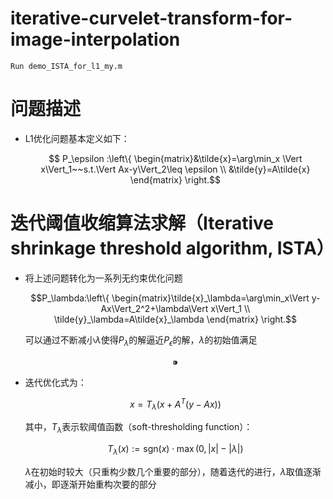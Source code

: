 # iterative-curvelet-transform-for-image-interpolation

```
Run demo_ISTA_for_l1_my.m
```

# 问题描述

- L1优化问题基本定义如下：
    
    $$ P_\epsilon :\left\{ \begin{matrix}&\tilde{x}=\arg\min_x \Vert x\Vert_1~~s.t.\Vert Ax-y\Vert_2\leq \epsilon \\ &\tilde{y}=A\tilde{x} \end{matrix} \right.$$
    

# 迭代阈值收缩算法求解（Iterative shrinkage threshold algorithm, ISTA）

- 将上述问题转化为一系列无约束优化问题
    
    $$P_\lambda:\left\{ \begin{matrix}\tilde{x}_\lambda=\arg\min_x\Vert y-Ax\Vert_2^2+\lambda\Vert x\Vert_1 \\ 
    \tilde{y}_\lambda=A\tilde{x}_\lambda \end{matrix} \right.$$
    
    可以通过不断减小$\lambda$使得$P_\lambda$的解逼近$P_\epsilon$的解，$\lambda$的初始值满足
    
    $$⁍$$
    
- 迭代优化式为：
    
    $$x=T_\lambda \left(x+A^T(y-Ax)\right)$$
    
    其中，$T_\lambda$表示软阈值函数（soft-thresholding function）：
    
    $$T_\lambda(x):=\text{sgn}(x)\cdot \max(0, |x|-|\lambda|)$$
    
    $\lambda$在初始时较大（只重构少数几个重要的部分），随着迭代的进行，$\lambda$取值逐渐减小，即逐渐开始重构次要的部分
